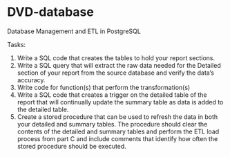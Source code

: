 # DVD-database
Database Management and ETL in PostgreSQL

Tasks: 
1. Write a SQL code that creates the tables to hold your report sections. 
2. Write a SQL query that will extract the raw data needed for the Detailed section of your report from the source database and verify the data’s accuracy.
3. Write code for function(s) that perform the transformation(s) 
4. Write a SQL code that creates a trigger on the detailed table of the report that will continually update the summary table as data is added to the detailed table.
5. Create a stored procedure that can be used to refresh the data in both your detailed and summary tables. The procedure should clear the contents of the detailed and summary tables and perform the ETL load process from part C and include comments that identify how often the stored procedure should be executed.
